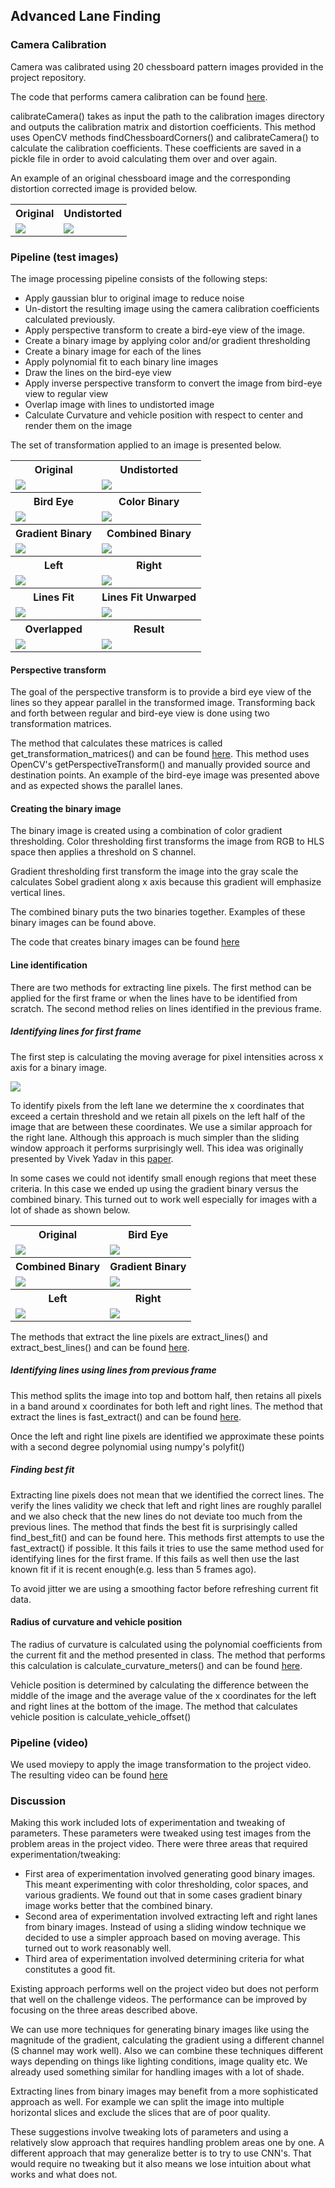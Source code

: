 ## Advanced Lane Finding

### Camera Calibration

Camera was calibrated using 20 chessboard pattern images provided in the project repository.

The code that performs camera calibration can be found [here](./sdc/utils.py).

calibrateCamera() takes as input the path to the calibration images directory and outputs the calibration matrix and distortion coefficients. This method uses OpenCV methods findChessboardCorners() and calibrateCamera() to calculate the calibration coefficients. These coefficients are saved in a pickle file in order to avoid calculating them over and over again.

An example of an original chessboard image and the corresponding distortion corrected image is provided below.

<table>
  <tr>
    <th>Original</th>
    <th>Undistorted</th>
  <tr>
  <tr>
   <td><img src="camera_cal/calibration1.jpg"></td>
   <td><img src="output_images/undistorted_calibration.jpg"></td>
  </tr>
</table>

### Pipeline (test images)

The image processing pipeline consists of the following steps:
* Apply gaussian blur to original image to reduce noise
* Un-distort the resulting image using the camera calibration coefficients calculated previously.
* Apply perspective transform to create a bird-eye view of the image.
* Create a binary image by applying color and/or gradient thresholding
* Create a binary image for each of the lines
* Apply polynomial fit to each binary line images
* Draw the lines on the bird-eye view
* Apply inverse perspective transform to convert the image from bird-eye view to regular view
* Overlap image with lines to undistorted image
* Calculate Curvature and vehicle position with respect to center and render them on the image

The set of transformation applied to an image is presented below.

<table>
  <tr>
    <th>Original</th>
    <th>Undistorted</th>
  <tr>
  <tr>
   <td><img src="output_images/original.jpg"></td>
   <td><img src="output_images/undistorted.jpg"></td>
  </tr>
  <tr>
    <th>Bird Eye</th>
    <th>Color Binary</th>
  <tr>
  <tr>
   <td><img src="output_images/bird_eye.jpg"></td>
   <td><img src="output_images/color_binary.jpg"></td>
  </tr>
  <tr>
    <th>Gradient Binary</th>
    <th>Combined Binary</th>
  <tr>
  <tr>
   <td><img src="output_images/gradient_binary.jpg"></td>
   <td><img src="output_images/combined_binary.jpg"></td>
  </tr>
  <tr>
    <th>Left</th>
    <th>Right</th>
  <tr>
  <tr>
   <td><img src="output_images/left.jpg"></td>
   <td><img src="output_images/right.jpg"></td>
  </tr>
  <tr>
    <th>Lines Fit</th>
    <th>Lines Fit Unwarped</th>
  <tr>
  <tr>
   <td><img src="output_images/bird_eye_lines.jpg"></td>
   <td><img src="output_images/bird_eye_unwraped.jpg"></td>
  </tr>
  <tr>
    <th>Overlapped</th>
    <th>Result</th>
  <tr>
  <tr>
   <td><img src="output_images/overlaped.jpg"></td>
   <td><img src="output_images/result.jpg"></td>
  </tr>
</table>

#### Perspective transform
The goal of the perspective transform is to provide a bird eye view of the lines so they appear parallel in the transformed image. Transforming back and forth between regular and bird-eye view is done using two transformation matrices.

The method that calculates these matrices is called get_transformation_matrices() and can be found [here](./sdc/camera.py). This method uses OpenCV's getPerspectiveTransform() and manually provided source and destination points. An example of the bird-eye image was presented above and as expected shows the parallel lanes.

#### Creating the binary image
The binary image is created using a combination of color gradient thresholding. Color thresholding first transforms the image from RGB to HLS space then applies a threshold on S channel.

Gradient thresholding first transform the image into the gray scale the calculates Sobel gradient along x axis because this gradient will emphasize vertical lines.

The combined binary puts the two binaries together. Examples of these binary images can be found above.

The code that creates binary images can be found [here](./sdc/camera.py)

#### Line identification
There are two methods for extracting line pixels. The first method can be applied for the first frame or when the lines have to be identified from scratch. The second method relies on lines identified in the previous frame.

##### Identifying lines for first frame
The first step is calculating the moving average for pixel intensities across x axis for a binary image.

<img src="output_images/moving_average.jpg">

To identify pixels from the left lane we determine the x coordinates that exceed a certain threshold and we retain all pixels on the left half of the image that are between these coordinates. We use a similar approach for the right lane. Although this approach is much simpler than the sliding window approach it performs surprisingly well. This idea was originally presented by Vivek Yadav in this [paper](https://medium.com/@vivek.yadav/robust-lane-finding-using-advanced-computer-vision-techniques-mid-project-update-540387e95ed3#.h5ihmyh3b).

In some cases we could not identify small enough regions that meet these criteria. In this case we ended up using the gradient binary versus the combined binary. This turned out to work well especially for images with a lot of shade as shown below.

<table>
  <tr>
    <th>Original</th>
    <th>Bird Eye</th>
  <tr>
  <tr>
   <td><img src="output_images/original_shade.jpg"></td>
   <td><img src="output_images/bird_eye_shade.jpg"></td>
  </tr>
  <tr>
    <th>Combined Binary</th>
    <th>Gradient Binary</th>
  <tr>
  <tr>
   <td><img src="output_images/combined_binary_shade.jpg"></td>
   <td><img src="output_images/gradient_binary_shade.jpg"></td>
  </tr>
  <tr>
    <th>Left</th>
    <th>Right</th>
  <tr>
  <tr>
   <td><img src="output_images/left_shade.jpg"></td>
   <td><img src="output_images/right_shade.jpg"></td>
  </tr>
</table>  

The methods that extract the line pixels are extract_lines() and extract_best_lines() and can be found [here](./sdc/line_detector.py).

##### Identifying lines using lines from previous frame
This method splits the image into top and bottom half, then retains all pixels in a band around x coordinates for both left and right lines. The method that extract the lines is fast_extract() and can be found [here](./sdc/line_detector.py).

Once the left and right line pixels are identified we approximate these points with a second degree polynomial using numpy's polyfit()

##### Finding best fit
Extracting line pixels does not mean that we identified the correct lines. The verify the lines validity we check that left and right lines are roughly parallel and we also check that the new lines do not deviate too much from the previous lines. The method that finds the best fit is surprisingly called find_best_fit() and can be found here. This methods first attempts to use the fast_extract() if possible. It this fails it tries to use the same method used for identifying lines for the first frame. If this fails as well then use the last known fit if it is recent enough(e.g. less than 5 frames ago).

To avoid jitter we are using a smoothing factor before refreshing current fit data.

#### Radius of curvature and vehicle position
The radius of curvature is calculated using the polynomial coefficients from the current fit and the method presented in class. The method that performs this calculation is calculate_curvature_meters() and can be found [here](./sdc/line_detector.py).

Vehicle position is determined by calculating the difference between the middle of the image and the average value of the x coordinates for the left and right lines at the bottom of the image. The method that calculates vehicle position is calculate_vehicle_offset()

### Pipeline (video)
We used moviepy to apply the image transformation to the project video. The resulting video can be found [here](https://youtu.be/OV1l5xFHiwQ)

### Discussion
Making this work included lots of experimentation and tweaking of parameters. These parameters were tweaked using test images from the problem areas in the project video. There were three areas that required experimentation/tweaking:
 - First area of experimentation involved generating good binary images. This meant experimenting with color thresholding, color spaces, and various gradients. We found out that in some cases gradient binary image works better that the combined binary.
 - Second area of experimentation involved extracting left and right lanes from binary images. Instead of using a sliding window technique we decided to use a simpler approach based on moving average. This turned out to work reasonably well.
 - Third area of experimentation involved determining criteria for what constitutes a good fit.

Existing approach performs well on the project video but does not perform that well on the challenge videos. The performance can be improved by focusing on the three areas described above.

We can use more techniques for generating binary images like using the magnitude of the gradient, calculating the gradient using a different channel (S channel may work well). Also we can combine these techniques different ways depending on things like lighting conditions, image quality etc. We already used something similar for handling images with a lot of shade.

Extracting lines from binary images may benefit from a more sophisticated approach as well. For example we can split the image into multiple horizontal slices and exclude the slices that are of poor quality.

These suggestions involve tweaking lots of parameters and using a relatively slow approach that requires handling problem areas one by one. A different approach that may generalize better is to try to use CNN's. That would require no tweaking but it also means we lose intuition about what works and what does not.
